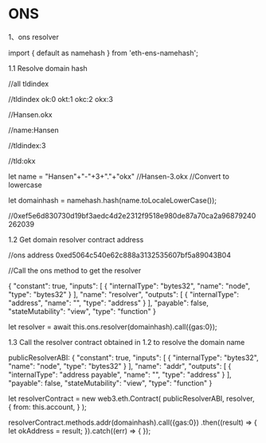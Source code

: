 # ONS
1、ons resolver

import { default as namehash } from 'eth-ens-namehash';

1.1 Resolve domain hash

//all tldindex

//tldindex  ok:0 okt:1 okc:2 okx:3


//Hansen.okx

//name:Hansen

//tldindex:3

//tld:okx

let name = "Hansen"+"-"+3+"."+"okx" //Hansen-3.okx
//Convert to lowercase

let domainhash = namehash.hash(name.toLocaleLowerCase());

//0xef5e6d830730d19bf3aedc4d2e2312f9518e980de87a70ca2a96879240262039

1.2 Get domain resolver contract address

//ons address 0xed5064c540e62c888a3132535607bf5a89043B04

//Call the ons method to get the resolver


{
  "constant": true,
  "inputs": [
    {
      "internalType": "bytes32",
      "name": "node",
      "type": "bytes32"
    }
  ],
  "name": "resolver",
  "outputs": [
    {
      "internalType": "address",
      "name": "",
      "type": "address"
    }
  ],
  "payable": false,
  "stateMutability": "view",
  "type": "function"
}        

let resolver =  await this.ons.resolver(domainhash).call({gas:0});


1.3 Call the resolver contract obtained in 1.2 to resolve the domain name


publicResolverABI:
{
  "constant": true,
  "inputs": [
    {
      "internalType": "bytes32",
      "name": "node",
      "type": "bytes32"
    }
  ],
  "name": "addr",
  "outputs": [
    {
      "internalType": "address payable",
      "name": "",
      "type": "address"
    }
  ],
  "payable": false,
  "stateMutability": "view",
  "type": "function"
}
        
 let resolverContract = new web3.eth.Contract(
        publicResolverABI,
        resolver,
        {
          from: this.account,
        }
      );
      
resolverContract.methods.addr(domainhash).call({gas:0})
      .then((result) => {
          let okAddress = result;
      }).catch((err) => {
	        });

